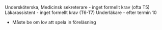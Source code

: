 Undersköterska, Medicinsk sekreterare - inget formellt krav (ofta T5)
Läkarassistent - inget formellt krav (T6-T7)
Underläkare - efter termin 10

- Måste be om lov att spela in föreläsning